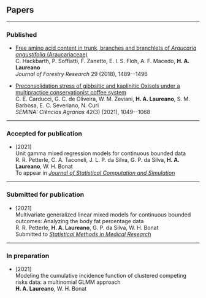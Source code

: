 ## Papers

***

### Published

+ [Free amino acid content in trunk, branches and branchlets of *Araucaria angustifolia* (Araucariaceae)](https://bit.ly/3mXe63K)\
  C. Hackbarth, P. Soffiatti, F. Zanette, E. I. S. Floh, A. F. Macedo,
  **H. A. Laureano**\
  *Journal of Forestry Research* 29 (2018), 1489--1496

+ [Preconsolidation stress of gibbsitic and kaolinitic Oxisols under a multipractice conservationist coffee system](http://www.uel.br/revistas/uel/index.php/semagrarias/article/view/41338)\
  C. E. Carducci, G. C. de Oliveira, W. M. Zeviani, **H. A. Laureano**,
  S. M. Barbosa, E. C. Severiano, N. Curi\
  *SEMINA: Ciências Agrárias* 42(3) (2021), 1049--1068

***

### Accepted for publication

+ [2021]\
  Unit gamma mixed regression models for continuous bounded data\
  R. R. Petterle, C. A. Taconeli, J. L. P. da Silva, G. P. da Silva,
  **H. A. Laureano**, W. H. Bonat\
  To appear in [*Journal of Statistical Computation and Simulation*](https://www.google.com/search?q=journal+of+statistical+computation+and+simulation)

***

### Submitted for publication

+ [2021]\
  Multivariate generalized linear mixed models for continuous bounded
  outcomes: Analyzing the body fat percentage data\
  R. R. Petterle, **H. A. Laureano**, G. P. da Silva, W. H. Bonat\
  Submitted to [*Statistical Methods in Medical Research*](https://www.google.com/search?q=statistical+methods+in+medical+research)

***

### In preparation

+ [2021]\
  Modeling the cumulative incidence function of clustered competing
  risks data: a multinomial GLMM approach\
  **H. A. Laureano**, W. H. Bonat
